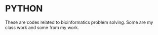# PYTHON
These are codes related to bioinformatics problem solving. Some are my class work and some from my work.
